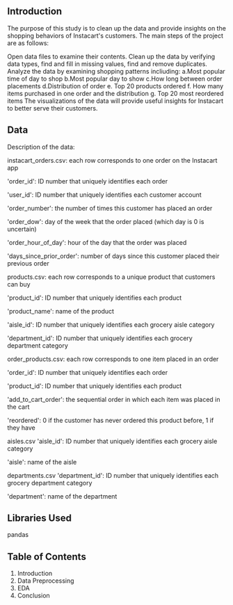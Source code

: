 ## Introduction
The purpose of this study is to clean up the data and provide insights on the shopping behaviors of Instacart's customers. The main steps of the project are as follows:

Open data files to examine their contents.
Clean up the data by verifying data types, find and fill in missing values, find and remove duplicates.
Analyze the data by examining shopping patterns incliuding: a.Most popular time of day to shop b.Most popular day to show c.How long between order placements d.Distribution of order e. Top 20 products ordered f. How many items purchased in one order and the distribution g. Top 20 most reordered items The visualizations of the data will provide useful insights for Instacart to better serve their customers. 

## Data 
Description of the data:

instacart_orders.csv: each row corresponds to one order on the Instacart app

'order_id': ID number that uniquely identifies each order

'user_id': ID number that uniquely identifies each customer account

'order_number': the number of times this customer has placed an order

'order_dow': day of the week that the order placed (which day is 0 is uncertain)

'order_hour_of_day': hour of the day that the order was placed

'days_since_prior_order': number of days since this customer placed their previous order

products.csv: each row corresponds to a unique product that customers can buy

'product_id': ID number that uniquely identifies each product

'product_name': name of the product

'aisle_id': ID number that uniquely identifies each grocery aisle category

'department_id': ID number that uniquely identifies each grocery department category

order_products.csv: each row corresponds to one item placed in an order

'order_id': ID number that uniquely identifies each order

'product_id': ID number that uniquely identifies each product

'add_to_cart_order': the sequential order in which each item was placed in the cart

'reordered': 0 if the customer has never ordered this product before, 1 if they have

aisles.csv
'aisle_id': ID number that uniquely identifies each grocery aisle category

'aisle': name of the aisle

departments.csv
'department_id': ID number that uniquely identifies each grocery department category

'department': name of the department

## Libraries Used 
pandas

## Table of Contents 
1. Introduction
2. Data Preprocessing
3. EDA
4. Conclusion 
